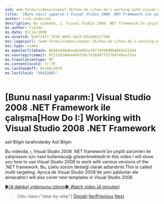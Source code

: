 ```yaml
---
uid: web-forms/videos/aspnet-35/how-do-i/how-do-i-working-with-visual-studio-2008-net-framework
title: '[Bunu nasıl yaparım:] Visual Studio 2008 .NET Framework ile çalışma | Microsoft Docs'
author: rick-anderson
description: Bu videoda, ı, Visual Studio 2008 .NET framework'ün çeşitli sürümleri ile çalışmasını için nasıl kullanılacağı gösterilmektedir. Bu, çoklu sürüm desteği olarak adlandırılır. Ben ayrıca olur...
ms.author: riande
ms.date: 02/14/2008
ms.assetid: babf24f7-f830-4091-a415-02a2661c724b
msc.legacyurl: /web-forms/videos/aspnet-35/how-do-i/how-do-i-working-with-visual-studio-2008-net-framework
msc.type: video
ms.openlocfilehash: 0659439de6aad2e491a7077493090bdb03a52384
ms.sourcegitcommit: 0f1119340e4464720cfd16d0ff15764746ea1fea
ms.translationtype: MT
ms.contentlocale: tr-TR
ms.lasthandoff: 04/09/2019
ms.locfileid: "59422882"
---
```

# <a name="how-do-i-working-with-visual-studio-2008-net-framework"></a><span data-ttu-id="ccf35-105">[Bunu nasıl yaparım:] Visual Studio 2008 .NET Framework ile çalışma</span><span class="sxs-lookup"><span data-stu-id="ccf35-105">[How Do I:] Working with Visual Studio 2008 .NET Framework</span></span>

<span data-ttu-id="ccf35-106">asli Bilgin tarafından</span><span class="sxs-lookup"><span data-stu-id="ccf35-106">by Asli Bilgin</span></span>

<span data-ttu-id="ccf35-107">Bu videoda, ı, Visual Studio 2008 .NET framework'ün çeşitli sürümleri ile çalışmasını için nasıl kullanılacağı gösterilmektedir.</span><span class="sxs-lookup"><span data-stu-id="ccf35-107">In this video I will show you how to use Visual Studio 2008 to work with various versions of the .NET framework.</span></span> <span data-ttu-id="ccf35-108">Bu, çoklu sürüm desteği olarak adlandırılır.</span><span class="sxs-lookup"><span data-stu-id="ccf35-108">This is called multi-targeting.</span></span> <span data-ttu-id="ccf35-109">Ayrıca de Visual Studio 2008'de yeni şablonlar ele alınacaktır.</span><span class="sxs-lookup"><span data-stu-id="ccf35-109">I will also cover new templates in Visual Studio 2008.</span></span>

[<span data-ttu-id="ccf35-110">&#9654;(4 dakika) videosunu izleyin</span><span class="sxs-lookup"><span data-stu-id="ccf35-110">&#9654; Watch video (4 minutes)</span></span>](https://channel9.msdn.com/Blogs/ASP-NET-Site-Videos/how-do-i-working-with-visual-studio-2008-net-framework)

> [!div class="step-by-step"]
> <span data-ttu-id="ccf35-111">[Önceki](how-do-i-cascading-style-sheets-in-visual-studio-2008.md)
> [İleri](how-do-i-adding-elements-to-a-css-file-and-create-new-css-on-the-fly.md)</span><span class="sxs-lookup"><span data-stu-id="ccf35-111">[Previous](how-do-i-cascading-style-sheets-in-visual-studio-2008.md)
[Next](how-do-i-adding-elements-to-a-css-file-and-create-new-css-on-the-fly.md)</span></span>

